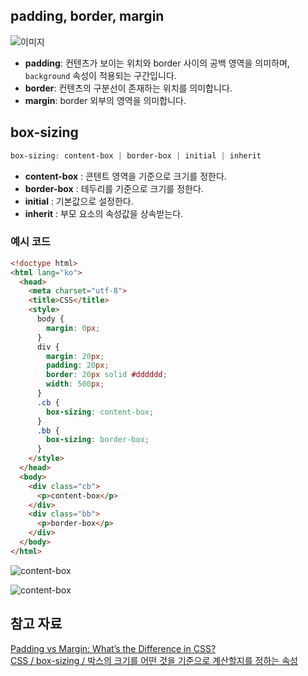 ## padding, border, margin
![이미지](https://www.hostinger.com/tutorials/wp-content/uploads/sites/2/2021/11/css-box-model.webp)  

- **padding**: 컨텐츠가 보이는 위치와 border 사이의 공백 영역을 의미하며, `background` 속성이 적용되는 구간입니다.  
- **border**: 컨텐츠의 구분선이 존재하는 위치를 의미합니다.  
- **margin**: border 외부의 영역을 의미합니다.  

## box-sizing
```css
box-sizing: content-box | border-box | initial | inherit
```

- **content-box** : 콘텐트 영역을 기준으로 크기를 정한다.  
- **border-box** : 테두리를 기준으로 크기를 정한다.  
- **initial** : 기본값으로 설정한다.  
- **inherit** : 부모 요소의 속성값을 상속받는다.  


### 예시 코드
```html
<!doctype html>
<html lang="ko">
  <head>
    <meta charset="utf-8">
    <title>CSS</title>
    <style>
      body {
        margin: 0px;
      }
      div {
        margin: 20px;
        padding: 20px;
        border: 20px solid #dddddd;
        width: 500px;
      }
      .cb {
        box-sizing: content-box;
      }
      .bb {
        box-sizing: border-box;
      }
    </style>
  </head>
  <body>
    <div class="cb">
      <p>content-box</p>
    </div>
    <div class="bb">
      <p>border-box</p>
    </div>
  </body>
</html>
```

![content-box](https://www.codingfactory.net/wp-content/uploads/css-property-box-sizing-02.png)  

![content-box](https://www.codingfactory.net/wp-content/uploads/css-property-box-sizing-03.png)  

## 참고 자료
[Padding vs Margin: What’s the Difference in CSS?](https://www.hostinger.com/tutorials/padding-vs-margin)  
[CSS / box-sizing / 박스의 크기를 어떤 것을 기준으로 계산할지를 정하는 속성](https://www.codingfactory.net/10630)  